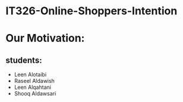 # IT326-Online-Shoppers-Intention

<H1>Our Motivation:</H1>
<h4>
  
</h4>

<h2>students:</h2>
<ul>
  <li>Leen Alotaibi</li>
  <li>Raseel Aldawish</li>
  <li>Leen Alqahtani</li>
  <li>Shooq Aldawsari</li>
</ul>
